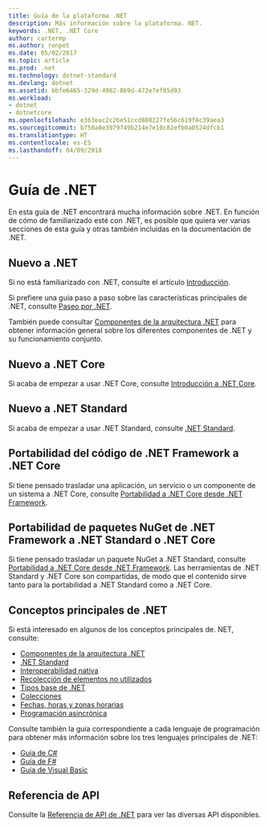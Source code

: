 ```yaml
---
title: Guía de la plataforma .NET
description: Más información sobre la plataforma. NET.
keywords: .NET, .NET Core
author: cartermp
ms.author: ronpet
ms.date: 05/02/2017
ms.topic: article
ms.prod: .net
ms.technology: dotnet-standard
ms.devlang: dotnet
ms.assetid: bbfe6465-329d-4982-869d-472e7ef85d93
ms.workload:
- dotnet
- dotnetcore
ms.openlocfilehash: e363eac2c26e51ccd880227fe56c619f8c39aea3
ms.sourcegitcommit: b750a8e3979749b214e7e10c82efb0a0524dfcb1
ms.translationtype: HT
ms.contentlocale: es-ES
ms.lasthandoff: 04/09/2018
---
```

# <a name="net-guide"></a>Guía de .NET

En esta guía de .NET encontrará mucha información sobre .NET.  En función de cómo de familiarizado esté con .NET, es posible que quiera ver varias secciones de esta guía y otras también incluidas en la documentación de .NET.

## <a name="new-to-net"></a>Nuevo a .NET

Si no está familiarizado con .NET, consulte el artículo [Introducción](get-started.md).

Si prefiere una guía paso a paso sobre las características principales de .NET, consulte [Paseo por .NET](tour.md).

También puede consultar [Componentes de la arquitectura .NET](components.md) para obtener información general sobre los diferentes componentes de .NET y su funcionamiento conjunto.

## <a name="new-to-net-core"></a>Nuevo a .NET Core

Si acaba de empezar a usar .NET Core, consulte [Introducción a .NET Core](../core/get-started.md).

## <a name="new-to-net-standard"></a>Nuevo a .NET Standard

Si acaba de empezar a usar .NET Standard, consulte [.NET Standard](net-standard.md).

## <a name="porting-net-framework-code-to-net-core"></a>Portabilidad del código de .NET Framework a .NET Core

Si tiene pensado trasladar una aplicación, un servicio o un componente de un sistema a .NET Core, consulte [Portabilidad a .NET Core desde .NET Framework](../core/porting/index.md).

## <a name="porting-a-nuget-package-from-net-framework-to-net-standard-or-net-core"></a>Portabilidad de paquetes NuGet de .NET Framework a .NET Standard o .NET Core

Si tiene pensado trasladar un paquete NuGet a .NET Standard, consulte [Portabilidad a .NET Core desde .NET Framework](../core/porting/index.md).  Las herramientas de .NET Standard y .NET Core son compartidas, de modo que el contenido sirve tanto para la portabilidad a .NET Standard como a .NET Core.

## <a name="interested-in-major-net-concepts"></a>Conceptos principales de .NET

Si está interesado en algunos de los conceptos principales de. NET, consulte:

* [Componentes de la arquitectura .NET](components.md)
* [.NET Standard](net-standard.md)
* [Interoperabilidad nativa](native-interop.md)
* [Recolección de elementos no utilizados](garbagecollection/index.md)
* [Tipos base de .NET](base-types/index.md)
* [Colecciones](collections/index.md)
* [Fechas, horas y zonas horarias](datetime/index.md)
* [Programación asincrónica](async.md)

Consulte también la guía correspondiente a cada lenguaje de programación para obtener más información sobre los tres lenguajes principales de .NET:

* [Guía de C#](../csharp/index.md)
* [Guía de F#](../fsharp/index.md)
* [Guía de Visual Basic](../visual-basic/index.md)

## <a name="api-reference"></a>Referencia de API

Consulte la [Referencia de API de .NET](../../api/index.md) para ver las diversas API disponibles.
